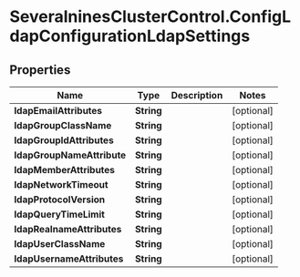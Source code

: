 # SeveralninesClusterControl.ConfigLdapConfigurationLdapSettings

## Properties

Name | Type | Description | Notes
------------ | ------------- | ------------- | -------------
**ldapEmailAttributes** | **String** |  | [optional] 
**ldapGroupClassName** | **String** |  | [optional] 
**ldapGroupIdAttributes** | **String** |  | [optional] 
**ldapGroupNameAttribute** | **String** |  | [optional] 
**ldapMemberAttributes** | **String** |  | [optional] 
**ldapNetworkTimeout** | **String** |  | [optional] 
**ldapProtocolVersion** | **String** |  | [optional] 
**ldapQueryTimeLimit** | **String** |  | [optional] 
**ldapRealnameAttributes** | **String** |  | [optional] 
**ldapUserClassName** | **String** |  | [optional] 
**ldapUsernameAttributes** | **String** |  | [optional] 


